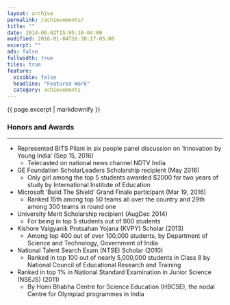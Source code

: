 ```yaml
---
layout: archive
permalink: /achievements/
title: ""
date: 2014-06-02T15:05:16-04:00
modified: 2016-01-04T16:38:17-05:00
excerpt: ""
ads: false
fullwidth: true
tiles: true
feature:
  visible: false
  headline: "Featured Work"
  category: achievements
---
```


{{ page.excerpt | markdownify }}

### Honors and Awards
<hr>

* Represented BITS Pilani in six people panel discussion on ‘Innovation by Young India’ (Sep 15, 2016) 
  * Telecasted on national news channel NDTV India 
* GE Foundation Scholar­Leaders Scholarship recipient (May 2016) 
  * Only girl among the top 5 students awarded $2000 for two years of study by International Institute of Education  
* Microsoft ‘Build The Shield’ Grand Finale participant (Mar 19, 2016) 
  * Ranked 15th among top 50 teams all over the country and 29th among 300 teams in round one 
* University Merit Scholarship recipient (Aug­Dec 2014) 
  * For being in top 5 students out of 900 students  
* Kishore Vaigyanik Protsahan Yojana (KVPY) Scholar (2013) 
  * Among top 400 out of over 100,000 students, by Department of Science and Technology, Government of India 
* National Talent Search Exam (NTSE) Scholar (2010) 
  * Ranked in top 100 out of nearly 5,000,000 students in Class 8 by National Council of Educational Research and Training  
* Ranked in top 1% in National Standard Examination in Junior Science (NSEJS) (2011) 
  * By Homi Bhabha Centre for Science Education (HBCSE), the nodal Centre for Olympiad programmes in India 
